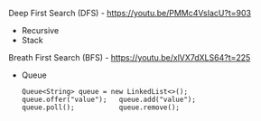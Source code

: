 Deep First Search (DFS) - https://youtu.be/PMMc4VsIacU?t=903
  + Recursive
  + Stack

Breath First Search (BFS) - https://youtu.be/xlVX7dXLS64?t=225
  - Queue
    ```
    Queue<String> queue = new LinkedList<>();
    queue.offer("value");   queue.add("value");
    queue.poll();           queue.remove();
    ```
  
